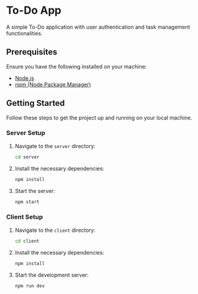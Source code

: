 # To-Do App

A simple To-Do application with user authentication and task management functionalities.

## Prerequisites

Ensure you have the following installed on your machine:

- [Node.js](https://nodejs.org/en/download/)
- [npm (Node Package Manager)](https://www.npmjs.com/get-npm)

## Getting Started

Follow these steps to get the project up and running on your local machine.

### Server Setup

1. Navigate to the `server` directory:

   ```sh
   cd server
   ```

2. Install the necessary dependencies:

   ```sh
   npm install
   ```

3. Start the server:
   ```sh
   npm start
   ```

### Client Setup

1. Navigate to the `client` directory:

   ```sh
   cd client
   ```

2. Install the necessary dependencies:

   ```sh
   npm install
   ```

3. Start the development server:
   ```sh
   npm run dev
   ```
